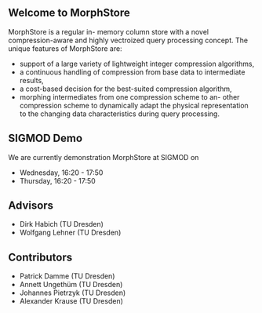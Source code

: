 ## Welcome to MorphStore

MorphStore is a regular in- memory column store with a novel compression-aware and highly vectroized query processing concept. The unique features of MorphStore are:
- support of a large variety of lightweight integer compression algorithms,
- a continuous handling of compression from base data to intermediate results, 
- a cost-based decision for the best-suited compression algorithm, 
- morphing intermediates from one compression scheme to an- other compression scheme to dynamically adapt the physical representation to the changing data characteristics during query processing. 

## SIGMOD Demo

We are currently demonstration MorphStore at SIGMOD on
- Wednesday, 16:20 - 17:50
- Thursday, 16:20 - 17:50

## Advisors

- Dirk Habich (TU Dresden)
- Wolfgang Lehner (TU Dresden)

## Contributors

- Patrick Damme (TU Dresden)
- Annett Ungethüm (TU Dresden)
- Johannes Pietrzyk (TU Dresden)
- Alexander Krause (TU Dresden)

 